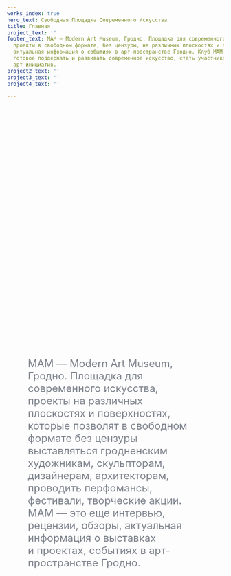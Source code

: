 ```yaml
---
works_index: true
hero_text: Свободная Площадка Современного Искусства
title: Главная
project_text: ''
footer_text: МАМ — Modern Art Museum, Гродно. Площадка для современного искусства,
  проекты в свободном формате, без цензуры, на различных плоскостях и поверхностях,
  актуальная информация о событиях в арт-пространстве Гродно. Клуб MAM — сообщество,
  готовое поддержать и развивать современное искусство, стать участниками, спонсорами
  арт-инициатив.
project2_text: ''
project3_text: ''
project4_text: ''

---
```

<Hero :text="$page.frontmatter.hero_text" />


<ClientOnly> <WorksList /> </ClientOnly>

<div style="margin: 0 5vw">
<p style="font-size: clamp(1rem, 2.5vw, 1.5rem);
    color: #7b808a; margin: 15vh auto; text-align: start; max-width: 1000px;">
МАМ&nbsp;&mdash; Modern Art Museum, Гродно. Площадка для современного искусства, проекты на&nbsp;различных плоскостях и&nbsp;поверхностях, которые позволят в&nbsp;свободном формате без цензуры выставляться гродненским художникам, скульпторам, дизайнерам, архитекторам, проводить перфомансы, фестивали, творческие акции. МАМ&nbsp;&mdash; это еще интервью, рецензии, обзоры, актуальная информация о&nbsp;выставках и&nbsp;проектах, событиях в&nbsp;арт-пространстве Гродно.
</p>
</div>

<ClientOnly> <ProjectList /> </ClientOnly>